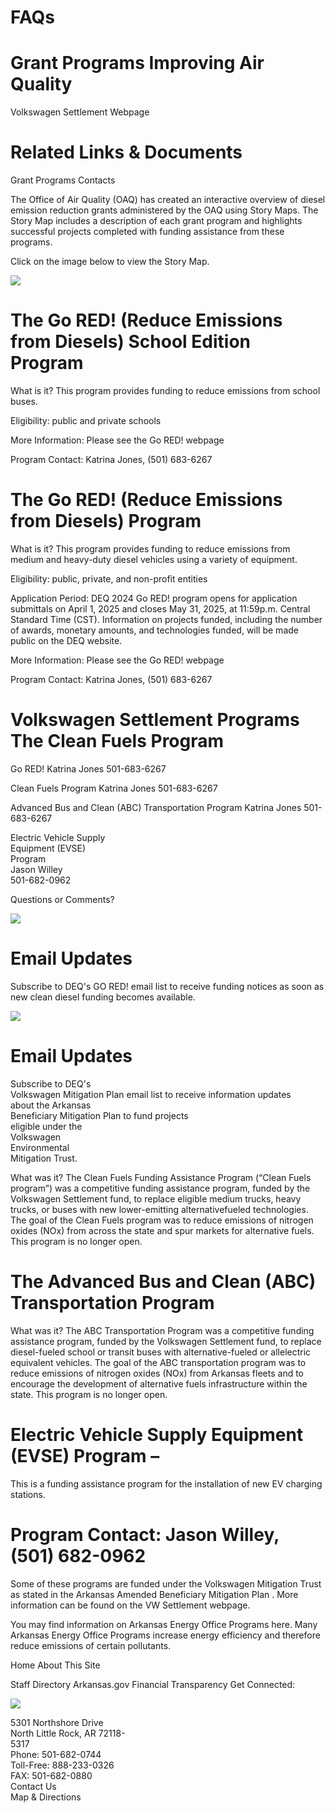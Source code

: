 # FAQs  

# Grant Programs Improving Air Quality  

Volkswagen Settlement Webpage  

# Related Links & Documents  

Grant Programs Contacts  

The Office of Air Quality (OAQ) has created an interactive overview of diesel emission reduction grants administered by the OAQ using Story Maps. The Story Map includes a description of each grant program and highlights successful projects completed with funding assistance from these programs.  

Click on the image below to view the Story Map.  

![](images/a5a61e9c3930921712387252cd50a3e589cce3122ae7dcd401555f7d177b22fd.jpg)  

# The Go RED! (Reduce Emissions from Diesels) School Edition Program  

What is it? This program provides funding to reduce emissions from school buses.  

Eligibility: public and private schools  

More Information: Please see the Go RED! webpage  

Program Contact: Katrina Jones, (501) 683-6267  

# The Go RED! (Reduce Emissions from Diesels) Program  

What is it? This program provides funding to reduce emissions from medium and heavy-duty diesel vehicles using a variety of equipment.  

Eligibility: public, private, and non-profit entities  

Application Period: DEQ 2024 Go RED! program opens for application submittals on April 1, 2025 and closes May 31, 2025, at 11:59p.m. Central Standard Time (CST). Information on projects funded, including the number of awards, monetary amounts, and technologies funded, will be made public on the DEQ website.  

More Information: Please see the Go RED! webpage  

Program Contact: Katrina Jones, (501) 683-6267  

# Volkswagen Settlement Programs The Clean Fuels Program  

Go RED! Katrina Jones 501-683-6267  

Clean Fuels Program Katrina Jones 501-683-6267  

Advanced Bus and Clean (ABC) Transportation Program Katrina Jones 501-683-6267  

Electric Vehicle Supply   
Equipment (EVSE)   
Program   
Jason Willey   
501-682-0962  

Questions or Comments?  

![](images/116a5a6be4555225619d0f0cbfeeb41cd7bacfac2b56b36eb824a5b419c20852.jpg)  

# Email Updates  

Subscribe to DEQ's GO RED! email list to receive funding notices as soon as new clean diesel funding becomes available.  

![](images/1f798f1f9446f690a024f0fcea7c7aa6e857ecc54e8e38545f32e4f46a03645b.jpg)  

# Email Updates  

Subscribe to DEQ's   
Volkswagen Mitigation Plan email list to receive information updates   
about the Arkansas   
Beneficiary Mitigation Plan to fund projects   
eligible under the   
Volkswagen   
Environmental   
Mitigation Trust.  

What was it? The Clean Fuels Funding Assistance Program (“Clean Fuels program”) was a competitive funding assistance program, funded by the Volkswagen Settlement fund, to replace eligible medium trucks, heavy trucks, or buses with new lower-emitting alternativefueled technologies. The goal of the Clean Fuels program was to reduce emissions of nitrogen oxides (NOx) from across the state and spur markets for alternative fuels. This program is no longer open.  

# The Advanced Bus and Clean (ABC) Transportation Program  

What was it? The ABC Transportation Program was a competitive funding assistance program, funded by the Volkswagen Settlement fund, to replace diesel-fueled school or transit buses with alternative-fueled or allelectric equivalent vehicles. The goal of the ABC transportation program was to reduce emissions of nitrogen oxides (NOx) from Arkansas fleets and to encourage the development of alternative fuels infrastructure within the state. This program is no longer open.  

# Electric Vehicle Supply Equipment (EVSE) Program –  

This is a funding assistance program for the installation of new EV charging stations.  

# Program Contact: Jason Willey, (501) 682-0962  

Some of these programs are funded under the Volkswagen Mitigation Trust as stated in the Arkansas Amended Beneficiary Mitigation Plan . More information can be found on the VW Settlement webpage.  

You may find information on Arkansas Energy Office Programs here. Many Arkansas Energy Office Programs increase energy efficiency and therefore reduce emissions of certain pollutants.  

Home About This Site  

Staff Directory Arkansas.gov Financial Transparency Get Connected:  

![](images/9c618d4974315cee8406de19fc9233912d1fdd5576bc3e2bd7c5c9e970e20162.jpg)  

5301 Northshore Drive   
North Little Rock, AR 72118-   
5317   
Phone: 501-682-0744   
Toll-Free: 888-233-0326   
FAX: 501-682-0880   
Contact Us   
Map & Directions  